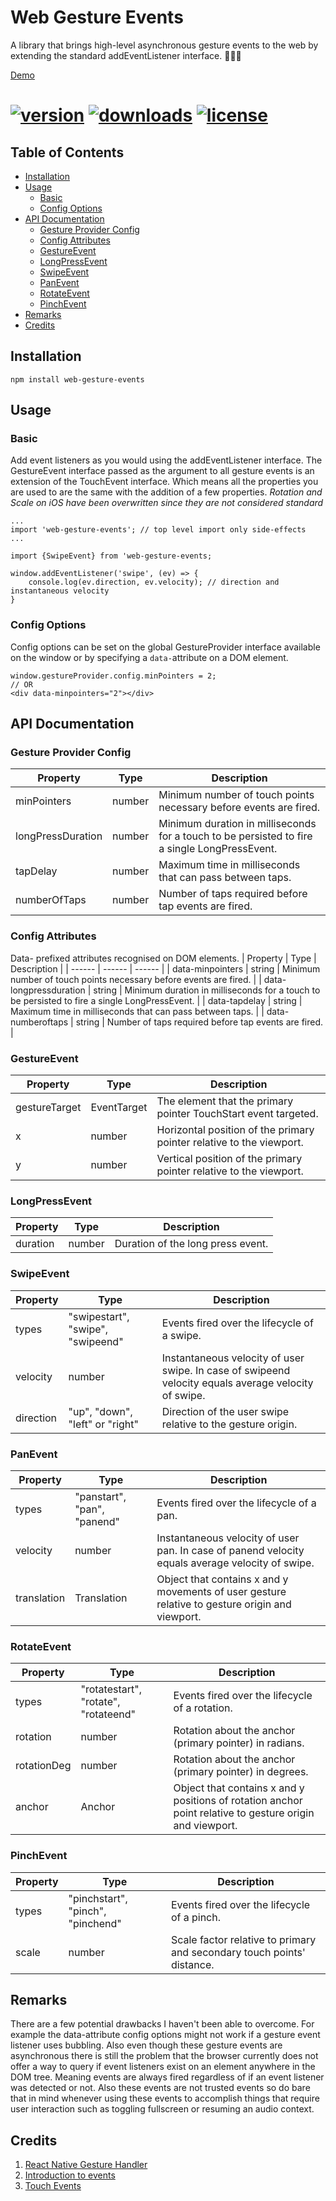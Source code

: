 # Web Gesture Events
A library that brings high-level asynchronous gesture events to the web by extending the standard addEventListener interface. ☝🏾📱

[Demo](https://gesture.nxtetechnologies.com)

# [![version](https://img.shields.io/npm/v/web-gesture-events)](https://www.npmjs.com/package/web-gesture-events)  [![downloads](https://img.shields.io/npm/dm/web-gesture-events)](https://www.npmjs.com/package/web-gesture-events) [![license](https://img.shields.io/npm/l/web-gesture-events)](https://github.com/nxtexe/web-gesture-events/blob/main/LICENSE)

## Table of Contents

- [Installation](#installation)
- [Usage](#usage)
    - [Basic](#basic)
    - [Config Options](#config-options)
- [API Documentation](#api-documentation)
    - [Gesture Provider Config](#gesture-provider-config)
    - [Config Attributes](#config-attributes)
    - [GestureEvent](#gestureevent)
    - [LongPressEvent](#longpressevent)
    - [SwipeEvent](#swipeevent)
    - [PanEvent](#panevent)
    - [RotateEvent](#rotateevent)
    - [PinchEvent](#pinchevent)
- [Remarks](#remarks)
- [Credits](#credits)

## Installation
```
npm install web-gesture-events
```

## Usage
### Basic
Add event listeners as you would using the addEventListener interface. The GestureEvent interface passed as the argument to all gesture events is an extension of the TouchEvent interface. Which means all the properties you are used to are the same with the addition of a few properties.
*Rotation and Scale on iOS have been overwritten since they are not considered standard*
```
...
import 'web-gesture-events'; // top level import only side-effects
...

import {SwipeEvent} from 'web-gesture-events;

window.addEventListener('swipe', (ev) => {
    console.log(ev.direction, ev.velocity); // direction and instantaneous velocity
}
```

### Config Options
Config options can be set on the global GestureProvider interface available on the window or by specifying a ```data-```attribute on a DOM element.
```
window.gestureProvider.config.minPointers = 2;
// OR
<div data-minpointers="2"></div>
```

## API Documentation
### Gesture Provider Config
| Property | Type | Description |
| ------ | ------ | ------ |
| minPointers | number | Minimum number of touch points necessary before events are fired. |
| longPressDuration | number | Minimum duration in milliseconds for a touch to be persisted to fire a single LongPressEvent. |
| tapDelay | number | Maximum time in milliseconds that can pass between taps. |
| numberOfTaps | number | Number of taps required before tap events are fired.  |

### Config Attributes
Data- prefixed attributes recognised on DOM elements.
| Property | Type | Description |
| ------ | ------ | ------ |
| data-minpointers | string | Minimum number of touch points necessary before events are fired. |
| data-longpressduration | string | Minimum duration in milliseconds for a touch to be persisted to fire a single LongPressEvent. |
| data-tapdelay | string | Maximum time in milliseconds that can pass between taps. |
| data-numberoftaps | string | Number of taps required before tap events are fired. |

### GestureEvent
| Property | Type | Description |
| ------ | ------ | ------ |
| gestureTarget | EventTarget | The element that the primary pointer TouchStart event targeted. |
| x | number | Horizontal position of the primary pointer relative to the viewport. |
| y | number | Vertical position of the primary pointer relative to the viewport. |

### LongPressEvent
| Property | Type | Description |
| ------ | ------ | ------ |
| duration | number | Duration of the long press event. |

### SwipeEvent
| Property | Type | Description |
| ------ | ------ | ------ |
| types | "swipestart", "swipe", "swipeend" | Events fired over the lifecycle of a swipe. |
| velocity | number | Instantaneous velocity of user swipe. In case of swipeend velocity equals average velocity of swipe. |
| direction | "up", "down", "left" or "right" | Direction of the user swipe relative to the gesture origin. |

### PanEvent
| Property | Type | Description |
| ------ | ------ | ------ |
| types | "panstart", "pan", "panend" | Events fired over the lifecycle of a pan. |
| velocity | number | Instantaneous velocity of user pan. In case of panend velocity equals average velocity of swipe. |
| translation | Translation | Object that contains x and y movements of user gesture relative to gesture origin and viewport. |

### RotateEvent
| Property | Type | Description |
| ------ | ------ | ------ |
| types | "rotatestart", "rotate", "rotateend" | Events fired over the lifecycle of a rotation. |
| rotation | number | Rotation about the anchor (primary pointer) in radians. |
| rotationDeg | number | Rotation about the anchor (primary pointer) in degrees. |
| anchor | Anchor | Object that contains x and y positions of rotation anchor point relative to gesture origin and viewport. |

### PinchEvent
| Property | Type | Description |
| ------ | ------ | ------ |
| types | "pinchstart", "pinch", "pinchend" | Events fired over the lifecycle of a pinch. |
| scale | number | Scale factor relative to primary and secondary touch points' distance. |

## Remarks
There are a few potential drawbacks I haven't been able to overcome. For example the data-attribute config options might not work if a gesture event listener uses bubbling. Also even though these gesture events are asynchronous there is still the problem that the browser currently does not offer a way to query if event listeners exist on an element anywhere in the DOM tree. Meaning events are always fired regardless of if an event listener was detected or not. Also these events are not trusted events so do bare that in mind whenever using these events to accomplish things that require user interaction such as toggling fullscreen or resuming an audio context.
## Credits
1. [React Native Gesture Handler](https://github.com/software-mansion/react-native-gesture-handler)
2. [Introduction to events](https://developer.mozilla.org/en-US/docs/Learn/JavaScript/Building_blocks/Events)
3. [Touch Events](https://developer.mozilla.org/en-US/docs/Web/API/Touch_events)